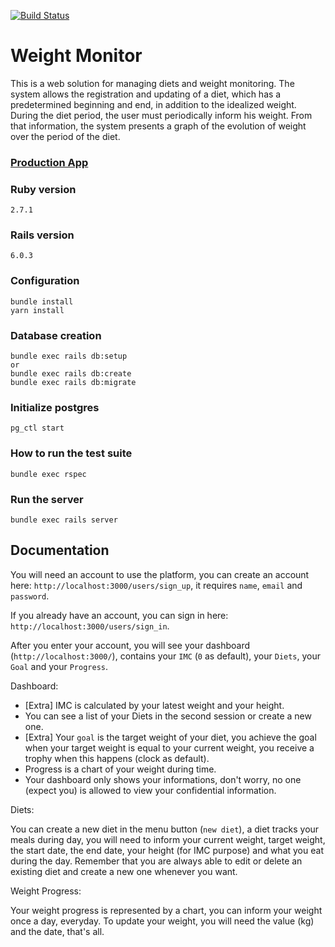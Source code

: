 [![Build Status](https://circleci.com/gh/renatamarques97/weight-monitor.svg?style=svg)](https://app.circleci.com/pipelines/github/renatamarques97/weight-monitor)

# Weight Monitor
This is a web solution for managing diets and
weight monitoring. The system allows the
registration and updating of a diet, which has a predetermined
beginning and end, in addition to the idealized weight.
During the diet period, the user must periodically inform his weight.
From that information, the system presents a graph of the
evolution of weight over the period of the diet.

### [Production App](https://weight-monitor-app.herokuapp.com/)

### Ruby version
```
2.7.1
```

### Rails version
```
6.0.3
```

### Configuration
```shell
bundle install
yarn install
```

### Database creation
```shell
bundle exec rails db:setup
or
bundle exec rails db:create
bundle exec rails db:migrate
```

### Initialize postgres
```shell
pg_ctl start
```

### How to run the test suite
```shell
bundle exec rspec
```

### Run the server
```shell
bundle exec rails server
```

## Documentation

You will need an account to use the platform,
you can create an account here: `http://localhost:3000/users/sign_up`,
it requires `name`, `email` and `password`.

If you already have an account, you can sign in here: `http://localhost:3000/users/sign_in`.

After you enter your account, you will see your dashboard (`http://localhost:3000/`),
contains your `IMC` (`0` as default), your `Diets`, your `Goal` and your `Progress`.

Dashboard:

- [Extra] IMC is calculated by your latest weight and your height.
- You can see a list of your Diets in the second session or create a new one.
- [Extra] Your `goal` is the target weight of your diet, you achieve the goal
when your target weight is equal to your current weight, you receive a trophy
when this happens (clock as default).
- Progress is a chart of your weight during time.
- Your dashboard only shows your informations, don't worry, no one (expect you)
is allowed to view your confidential information.

Diets:

You can create a new diet in the menu button (`new diet`), a diet tracks your meals
during day, you will need to inform your current weight, target weight, the start date,
the end date, your height (for IMC purpose) and what you eat during the day.
Remember that you are always able to edit or delete an existing diet and create a new one
whenever you want.

Weight Progress:

Your weight progress is represented by a chart, you can inform your weight once a day, everyday.
To update your weight, you will need the value (kg) and the date, that's all.


